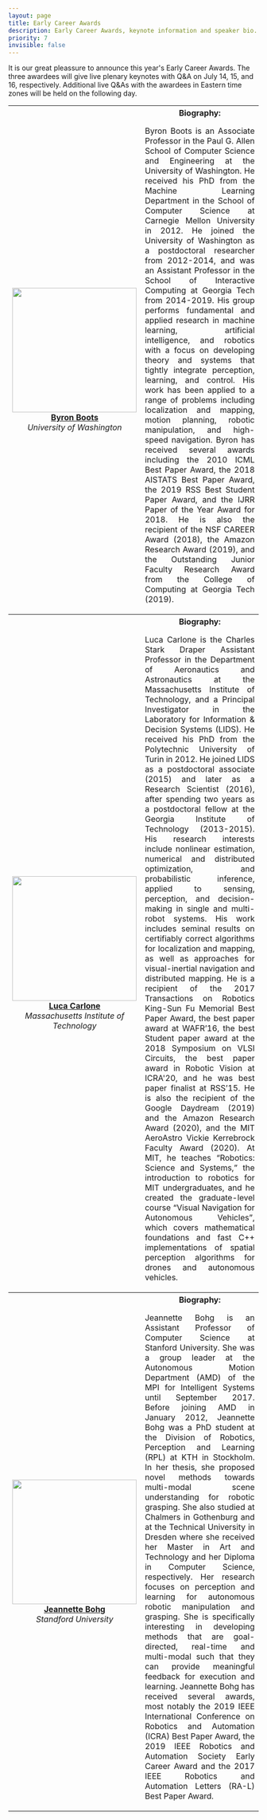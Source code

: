 ```yaml
---
layout: page
title: Early Career Awards
description: Early Career Awards, keynote information and speaker bio.
priority: 7
invisible: false
---
```


It is our great pleassure to announce this year's Early Career
Awards. The three awardees will give live plenary keynotes with Q&A on
July 14, 15, and 16, respectively. Additional live Q&As with the
awardees in Eastern time zones will be held on the following day.

<table class="table">

<tr>
	<th style="text-align:center;">
	  <img src="{{site.baseurl }}/images/career_boots.jpg" width = "250"/>
           <a href="https://homes.cs.washington.edu/~bboots/">
            Byron Boots
           </a>
           <br>
           <i><span style="font-weight:normal">University of Washington </span></i>
	</th>
	<th>
	 <b>Biography:</b>
<p style="text-align:justify; font-weight:normal;">
Byron Boots is an Associate Professor in the Paul G. Allen School of Computer Science and Engineering at the University of Washington. He received his PhD from the Machine Learning Department in the School of Computer Science at Carnegie Mellon University in 2012. He joined the University of Washington as a postdoctoral researcher from 2012-2014, and was an Assistant Professor in the School of Interactive Computing at Georgia Tech from 2014-2019. His group performs fundamental and applied research in machine learning, artificial intelligence, and robotics with a focus on developing theory and systems that tightly integrate perception, learning, and control. His work has been applied to a range of problems including localization and mapping, motion planning, robotic manipulation, and high-speed navigation. Byron has received several awards including the 2010 ICML Best Paper Award, the 2018 AISTATS Best Paper Award, the 2019 RSS Best Student Paper Award, and the IJRR Paper of the Year Award for 2018. He is also the recipient of the NSF CAREER Award (2018), the Amazon Research Award (2019), and the Outstanding Junior Faculty Research Award from the College of Computing at Georgia Tech (2019).
</p>
</th>

</tr>




<tr>
	<th style="text-align:center;">
	  <img src="{{site.baseurl }}/images/career_carlone.jpeg" width = "250"/>
           <a href="https://lucacarlone.mit.edu/">
            Luca Carlone 
           </a>
           <br>
           <i><span style="font-weight:normal">Massachusetts Institute of Technology </span></i>
	</th>
	<th>
	<b>Biography:</b>
	<p style="text-align:justify; font-weight:normal;">
	Luca Carlone is the Charles Stark Draper Assistant Professor in the
	Department of Aeronautics and Astronautics at the Massachusetts
	Institute of Technology, and a Principal Investigator in the Laboratory
	for Information & Decision Systems (LIDS). He received his PhD from the
	Polytechnic University of Turin in 2012. He joined LIDS as a
	postdoctoral associate (2015) and later as a Research Scientist (2016),
	after spending two years as a postdoctoral fellow at the Georgia
	Institute of Technology (2013-2015). His research interests include
	nonlinear estimation, numerical and distributed optimization, and
	probabilistic inference, applied to sensing, perception, and
	decision-making in single and multi-robot systems. His work includes
	seminal results on certifiably correct algorithms for localization and
	mapping, as well as approaches for visual-inertial navigation and
	distributed mapping. He is a recipient of the 2017 Transactions on
	Robotics King-Sun Fu Memorial Best Paper Award, the best paper award at
	WAFR’16, the best Student paper award at the 2018 Symposium on VLSI
	Circuits, the best paper award in Robotic Vision at ICRA'20, and he was
	best paper finalist at RSS’15. He is also the recipient of the Google
	Daydream (2019) and the Amazon Research Award (2020), and the MIT
	AeroAstro Vickie Kerrebrock Faculty Award (2020). At MIT, he teaches
	“Robotics: Science and Systems,” the introduction to robotics for MIT
	undergraduates, and he created the graduate-level course “Visual
	Navigation for Autonomous Vehicles”, which covers mathematical
	foundations and fast C++ implementations of spatial perception
	algorithms for drones and autonomous vehicles.
	</p>
	</th>
</tr>
<tr>
	<th style="text-align:center;">
	  <img src="{{site.baseurl }}/images/career_bohg.png" width = "250"/>
           <a href="https://web.stanford.edu/~bohg/">
            Jeannette Bohg
           </a>
           <br>
           <i><span style="font-weight:normal">Standford University </span></i>
	</th>
	<th>
	<b>Biography:</b>
	<p style="text-align:justify; font-weight:normal;">
	Jeannette Bohg is an Assistant Professor of Computer Science at Stanford
	University. She was a group leader at the Autonomous Motion Department
	(AMD) of the MPI for Intelligent Systems until September 2017. Before
	joining AMD in January 2012, Jeannette Bohg was a PhD student at the
	Division of Robotics, Perception and Learning (RPL) at KTH in Stockholm.
	In her thesis, she proposed novel methods towards multi-modal scene
	understanding for robotic grasping. She also studied at Chalmers in
	Gothenburg and at the Technical University in Dresden where she received
	her Master in Art and Technology and her Diploma in Computer Science,
	respectively. Her research focuses on perception and learning for
	autonomous robotic manipulation and grasping. She is specifically
	interesting in developing methods that are goal-directed, real-time and
	multi-modal such that they can provide meaningful feedback for execution
	and learning. Jeannette Bohg has received several awards, most notably
	the 2019 IEEE International Conference on Robotics and Automation (ICRA)
	Best Paper Award, the 2019 IEEE Robotics and Automation Society Early
	Career Award and the 2017 IEEE Robotics and Automation Letters (RA-L)
	Best Paper Award.
	</p>
	</th>
</tr>


</table>




